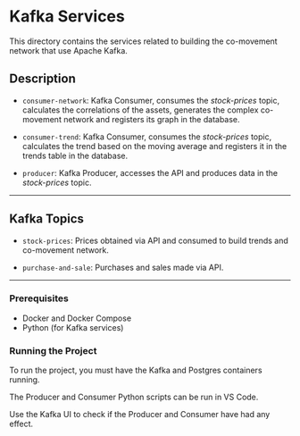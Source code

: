 # Kafka Services

This directory contains the services related to building the co-movement network that use Apache Kafka.

## Description

- `consumer-network`: Kafka Consumer, consumes the *stock-prices* topic, calculates the correlations of the assets, generates the complex co-movement network and registers its graph in the database.

- `consumer-trend`: Kafka Consumer, consumes the *stock-prices* topic, calculates the trend based on the moving average and registers it in the trends table in the database.

- `producer`: Kafka Producer, accesses the API and produces data in the *stock-prices* topic.

---

## Kafka Topics

- `stock-prices`: Prices obtained via API and consumed to build trends and co-movement network.

- `purchase-and-sale`: Purchases and sales made via API.

---

### Prerequisites
- Docker and Docker Compose
- Python (for Kafka services)

### Running the Project

To run the project, you must have the Kafka and Postgres containers running.

The Producer and Consumer Python scripts can be run in VS Code.

Use the Kafka UI to check if the Producer and Consumer have had any effect.
